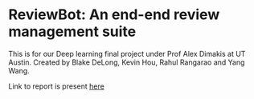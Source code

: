 # ReviewBot: An end-end review management suite

This is for our Deep learning final project under Prof Alex Dimakis at UT Austin. Created by Blake DeLong, Kevin Hou, Rahul Rangarao and Yang Wang. 

Link to report is present [here](https://medium.com/@rahulmohanrangarao/reviewbot-an-end-end-review-management-suite-979812d9204f)
